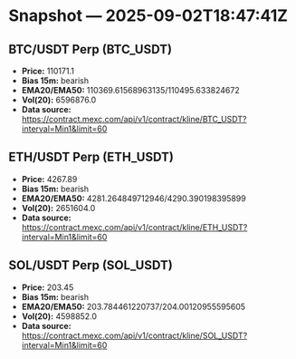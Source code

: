 # Snapshot — 2025-09-02T18:47:41Z

## BTC/USDT Perp (BTC_USDT)
- **Price:** 110171.1
- **Bias 15m:** bearish
- **EMA20/EMA50:** 110369.61568963135/110495.633824672
- **Vol(20):** 6596876.0
- **Data source:** https://contract.mexc.com/api/v1/contract/kline/BTC_USDT?interval=Min1&limit=60

## ETH/USDT Perp (ETH_USDT)
- **Price:** 4267.89
- **Bias 15m:** bearish
- **EMA20/EMA50:** 4281.264849712946/4290.390198395899
- **Vol(20):** 2651604.0
- **Data source:** https://contract.mexc.com/api/v1/contract/kline/ETH_USDT?interval=Min1&limit=60

## SOL/USDT Perp (SOL_USDT)
- **Price:** 203.45
- **Bias 15m:** bearish
- **EMA20/EMA50:** 203.784461220737/204.00120955595605
- **Vol(20):** 4598852.0
- **Data source:** https://contract.mexc.com/api/v1/contract/kline/SOL_USDT?interval=Min1&limit=60
